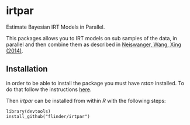 # irtpar
Estimate Bayesian IRT Models in Parallel.

This packages allows you to IRT models on sub samples of the data, in parallel and then combine them as described in [Neiswanger, Wang, Xing (2014)](http://arxiv.org/abs/1311.4780).

## Installation

in order to be able to install the package you must have *rstan* installed. To do that follow the instructions [here](https://github.com/stan-dev/rstan/wiki/RStan-Getting-Started).

Then *irtpar* can be installed from within *R* with the following steps:
```{r}
library(devtools)
install_github("flinder/irtpar")
```

